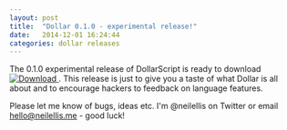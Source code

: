 ```yaml
---
layout: post
title:  "Dollar 0.1.0 - experimental release!"
date:   2014-12-01 16:24:44
categories: dollar releases
---
```


The 0.1.0 experimental release of DollarScript is ready to download [ ![Download](https://api.bintray.com/packages/neilellis/dollar/dollarscript/images/download.svg) ](https://bintray.com/neilellis/dollar/dollarscript/_latestVersion). This release is just to give you a taste of what Dollar is all about and to encourage hackers to feedback on language features.

Please let me know of bugs, ideas etc. I'm @neilellis on Twitter or email hello@neilellis.me - good luck!



